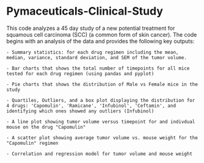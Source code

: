 # Pymaceuticals-Clinical-Study

This code analyzes a 45 day study of a new potential treatment for squamous cell carcinoma (SCC) (a common form of skin cancer). The code begins with an analysis of the data and provides the following key outputs:

    - Summary statistics: for each drug regimen including the mean, median, variance, standard deviation, and SEM of the tumor volume.

    - Bar charts that shows the total number of timepoints for all mice tested for each drug regimen (using pandas and pyplot) 
    
    - Pie charts that shows the distribution of Male vs Female mice in the study

    - Quartiles, Outliers, and a box plot displaying the distribution for 4 drugs: 'Capomulin', 'Ramicane', 'Infubinol', 'Ceftamin', and identifying which ones showed any outliers (Infubinol)

    - A line plot showing tumor volume versus timepoint for and indivdual mouse on the drug "Capomulin"

    - A scatter plot showing average tumor volume vs. mouse weight for the "Capomulin" regimen

    - Correlation and regression model for tumor volume and mouse weight
    

